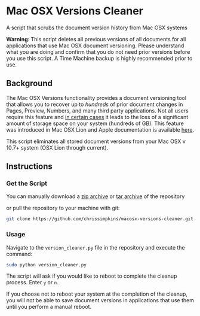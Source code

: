 # Mac OSX Versions Cleaner

A script that scrubs the document version history from Mac OSX systems

**Warning**: This script deletes all previous versions of all documents for all applications that use Mac OSX document versioning.  Please understand what you are doing and confirm that you do not need prior versions before you use this script.  A Time Machine backup is highly recommended prior to use.

## Background

The Mac OSX Versions functionality provides a document versioning tool that allows you to recover up to *hundreds* of prior document changes in Pages, Preview, Numbers, and many third party applications.  Not all users require this feature and [in certain cases](https://medium.com/thomasdegry/how-sketch-took-over-200gb-of-our-macbooks-cb7dd10c8163) it leads to the loss of a significant amount of storage space on your system (hundreds of GB).  This feature was introduced in Mac OSX Lion and Apple documentation is available [here](https://support.apple.com/en-us/HT202255).

This script eliminates all stored document versions from your Mac OSX v 10.7+ system (OSX Lion through current).

## Instructions

### Get the Script

You can manually download a [zip archive](https://github.com/chrissimpkins/macosx-versions-cleaner/archive/master.zip) or [tar archive](https://github.com/chrissimpkins/macosx-versions-cleaner/archive/master.tar.gz) of the repository

or pull the repository to your machine with git:

```sh
git clone https://github.com/chrissimpkins/macosx-versions-cleaner.git
```

### Usage

Navigate to the `version_cleaner.py` file in the repository and execute the command:

```sh
sudo python version_cleaner.py
```

The script will ask if you would like to reboot to complete the cleanup process.  Enter `y` or `n`.

If you choose not to reboot your system at the completion of the cleanup, you will not be able to save document versions in applications that use them until you perform a manual reboot.


